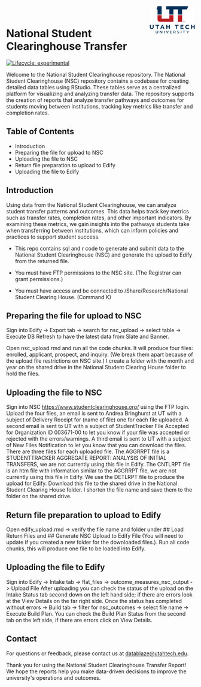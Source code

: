 <img src="logo/logo.png" align="right" width="120" />
<br>


# National Student Clearinghouse Transfer
<!-- badges: start -->

[![Lifecycle:
experimental](https://img.shields.io/badge/lifecycle-experimental-orange.svg)](https://lifecycle.r-lib.org/articles/stages.html#experimental)

<!-- badges: end -->
Welcome to the National Student Clearinghouse repository.  The National Student Clearinghouse (NSC) repository contains a codebase for creating detailed data tables using RStudio. These tables serve as a centralized platform for visualizing and analyzing transfer data. The repository supports the creation of reports that analyze transfer pathways and outcomes for students moving between institutions, tracking key metrics like transfer and completion rates.

## Table of Contents
- Introduction
- Preparing the file for upload to NSC
- Uploading the file to NSC
- Return file preparation to upload to Edify
- Uploading the file to Edify

## Introduction 
Using data from the National Student Clearinghouse, we can analyze student transfer patterns and outcomes. This data helps track key metrics such as transfer rates, completion rates, and other important indicators. By examining these metrics, we gain insights into the pathways students take when transferring between institutions, which can inform policies and practices to support student success. 

- This repo contains sql and r code to generate and submit data to the National Student Clearinghouse (NSC) and generate the upload to Edify from the returned file. 

- You must have FTP permissions to the NSC site. (The Registrar can grant permissions.) 

- You must have access and be connected to /Share/Research/National Student Clearing House. (Command K)

## Preparing the file for upload to NSC
Sign into Edify -> Export tab -> search for nsc_upload -> select table -> Execute DB Refresh to have the latest data from Slate and Banner.  

Open nsc_upload.rmd and run all the code chunks.  It will produce four files: enrolled, applicant, prospect, and inquiry. (We break them apart because of the upload file restrictions on NSC site.) I create a folder with the month and year on the shared drive in the National Student Clearing House folder to hold the files.  


## Uploading the file to NSC
Sign into NSC https://www.studentclearinghouse.org/ using the FTP login.  Upload the four files, an email is sent to Andrea Bringhurst at UT with a subject of Delivery Receipt for (name of file) one for each file uploaded. A second email is sent to UT with a subject of StudentTracker File Accepted for Organization ID 003671-00 to let you know if your file was accepted or rejected with the errors/warnings. A third email is sent to UT with a subject of New Files Notification to let you know that you can download the files.  There are three files for each uploaded file.  The AGGRRPT file is a STUDENTTRACKER AGGREGATE REPORT: ANALYSIS OF INITIAL TRANSFERS, we are not currently using this file in Edify. The CNTLRPT file is an htm file with information similar to the AGGRRPT file, we are not currently using this file in Edify.  We use the DETLRPT file to produce the upload for Edify. Download this file to the shared drive in the National Student Clearing House folder.  I shorten the file name and save them to the folder on the shared drive.


## Return file preparation to upload to Edify
Open edify_upload.rmd -> verify the file name and folder under ## Load Return Files and ## Generate NSC Upload to Edify File (You will need to update if you created a new folder for the downloaded files.).  Run all code chunks, this will produce one file to be loaded into Edify.


## Uploading the file to Edify
Sign into Edify -> Intake tab -> flat_files -> outcome_measures_nsc_output -> Upload File 
After uploading you can check the status of the upload on the Intake Status tab second down on the left hand side; if there are errors look at the View Details on the far right side.  Once the status has completed without errors -> Build tab -> filter for nsc_outcomes -> select file name -> Execute Build Plan.  You can check the Build Plan Status from the second tab on the left side, if there are errors click on View Details.

## Contact
For questions or feedback, please contact us at datablaze@utahtech.edu.

Thank you for using the National Student Clearinghouse Transfer Report!  We hope the reports help you make data-driven decisions to improve the university's operations and outcomes.
